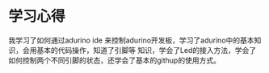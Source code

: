 # 学习心得
我学习了如何通过adurino ide 来控制adurino开发板，学习了adurino中的基本知识，会用基本的代码操作，知道了引脚等
知识，学会了Led的接入方法，学会了如何控制两个不同引脚的状态，还学会了基本的githup的使用方式。